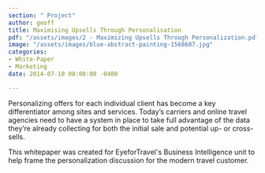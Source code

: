 ```yaml
---
section: " Project"
author: geoff
title: Maximising Upsells Through Personalisation
pdf: "/assets/images/2 - Maximizing Upsells Through Personalization.pdf"
image: "/assets/images/blue-abstract-painting-1568607.jpg"
categories:
- White-Paper
- Marketing
date: 2014-07-10 08:00:00 -0400

---
```

Personalizing offers for each individual client has become a key differentiator among sites and services. Today’s carriers and online travel agencies need to have a system in place to take full advantage of the data they’re already collecting for both the initial sale and potential up- or cross-sells.

This whitepaper was created for EyeforTravel's Business Intelligence unit to help frame the personalization discussion for the modern travel customer.